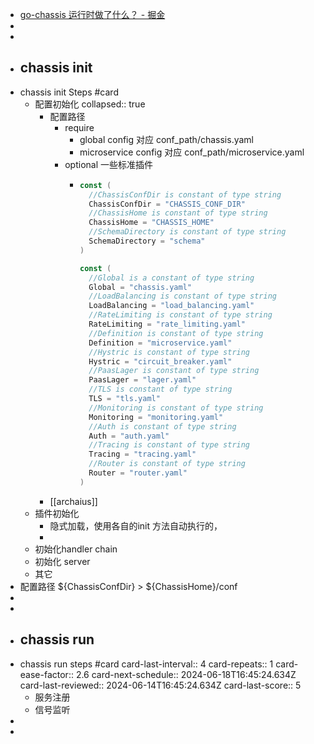 - [go-chassis 运行时做了什么？ - 掘金](https://juejin.cn/post/6900457796018372616/)
-
-
- ## chassis init
- chassis init Steps #card
	- 配置初始化
	  collapsed:: true
		- 配置路径
			- require
				- global config 对应 conf_path/chassis.yaml
				- microservice config 对应 conf_path/microservice.yaml
			- optional 一些标准插件
				- ```go
				  const (
				  	//ChassisConfDir is constant of type string
				  	ChassisConfDir = "CHASSIS_CONF_DIR"
				  	//ChassisHome is constant of type string
				  	ChassisHome = "CHASSIS_HOME"
				  	//SchemaDirectory is constant of type string
				  	SchemaDirectory = "schema"
				  )
				  
				  const (
				  	//Global is a constant of type string
				  	Global = "chassis.yaml"
				  	//LoadBalancing is constant of type string
				  	LoadBalancing = "load_balancing.yaml"
				  	//RateLimiting is constant of type string
				  	RateLimiting = "rate_limiting.yaml"
				  	//Definition is constant of type string
				  	Definition = "microservice.yaml"
				  	//Hystric is constant of type string
				  	Hystric = "circuit_breaker.yaml"
				  	//PaasLager is constant of type string
				  	PaasLager = "lager.yaml"
				  	//TLS is constant of type string
				  	TLS = "tls.yaml"
				  	//Monitoring is constant of type string
				  	Monitoring = "monitoring.yaml"
				  	//Auth is constant of type string
				  	Auth = "auth.yaml"
				  	//Tracing is constant of type string
				  	Tracing = "tracing.yaml"
				  	//Router is constant of type string
				  	Router = "router.yaml"
				  )
				  ```
		- [[archaius]]
	- 插件初始化
		- 隐式加载，使用各自的init 方法自动执行的，
		-
	- 初始化handler chain
	- 初始化 server
	- 其它
- 配置路径 ${ChassisConfDir}  > ${ChassisHome}/conf
-
-
- ## chassis run
- chassis run steps #card
  card-last-interval:: 4
  card-repeats:: 1
  card-ease-factor:: 2.6
  card-next-schedule:: 2024-06-18T16:45:24.634Z
  card-last-reviewed:: 2024-06-14T16:45:24.634Z
  card-last-score:: 5
	- 服务注册
	- 信号监听
-
-